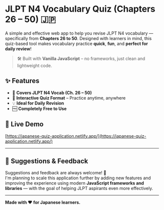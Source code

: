 # JLPT N4 Vocabulary Quiz (Chapters 26 – 50) 🇯🇵

A simple and effective web app to help you revise JLPT N4 vocabulary — specifically from **Chapters 26 to 50**. Designed with learners in mind, this quiz-based tool makes vocabulary practice **quick**, **fun**, and **perfect for daily review**!

> 🛠️ Built with **Vanilla JavaScript** – no frameworks, just clean and lightweight code.

## ✨ Features

- 📘 **Covers JLPT N4 Vocab (Ch. 26 – 50)**
- 📝 **Interactive Quiz Format** – Practice anytime, anywhere
- 💡 **Ideal for Daily Revision**
- 🆓 **Completely Free to Use**

## 🚀 Live Demo

[https://japanese-quiz-application.netlify.app/](https://japanese-quiz-application.netlify.app/)

---

## 💬 Suggestions & Feedback

Suggestions and feedback are always welcome! 🙌  
I'm planning to scale this application further by adding new features and improving the experience using modern **JavaScript frameworks and libraries** — with the goal of helping JLPT aspirants even more effectively.

---

**Made with ❤️ for Japanese learners.**
